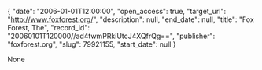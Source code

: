 {
  "date": "2006-01-01T12:00:00", 
  "open_access": true, 
  "target_url": "http://www.foxforest.org/", 
  "description": null, 
  "end_date": null, 
  "title": "Fox Forest, The", 
  "record_id": "20060101T120000//ad4twmPRkiUtcJ4XQfrQg==", 
  "publisher": "foxforest.org", 
  "slug": 79921155, 
  "start_date": null
}

None